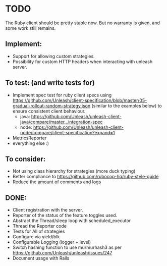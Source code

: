 TODO
====

The Ruby client should be pretty stable now. But no warranty is given, and some work still remains.


Implement:
----------
 * Support for allowing custom strategies.
 * Possibility for custom HTTP headers when interacting with unleash server.

To test: (and write tests for)
--------
 * Implement spec test for ruby client specs using https://github.com/Unleash/client-specification/blob/master/05-gradual-rollout-random-strategy.json (similar to the examples below) to ensure consistent client behaviour.
   * java: https://github.com/Unleash/unleash-client-java/compare/master...integration-spec
   * node: https://github.com/Unleash/unleash-client-node/compare/client-specification?expand=1
 * MetricsReporter
 * everything else :)

To consider:
------------
 * Not using class hierarchy for strategies (more duck typing)
 * Better compliance to https://github.com/rubocop-hq/ruby-style-guide
 * Reduce the amount of comments and logs

DONE:
-----
 * Client registration with the server.
 * Reporter of the status of the feature toggles used.
 * Abstract the Thread/sleep loop with scheduled_executor
 * Thread the Reporter code
 * Tests for All of strategies
 * Configure via yield/blk
 * Configurable Logging (logger + level)
 * Switch hashing function to use murmurhash3 as per https://github.com/Unleash/unleash/issues/247
 * Document usage with Rails

